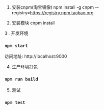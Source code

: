 1. 安装cnpm(淘宝镜像)
npm install -g cnpm --registry=https://registry.npm.taobao.org

2. 安装模块
cnpm install

3 . 开发环境
### `npm start`
访问地址: http://localhost:9000

4. 生产环境打包
### `npm run build`

5. 测试
### `npm test`


